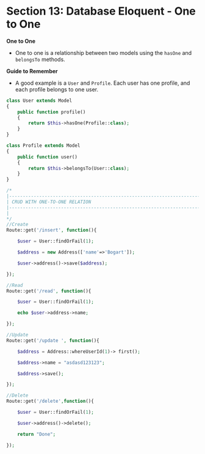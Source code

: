 # Section 13: Database Eloquent - One to One

**One to One**

- One to one is a relationship between two models using the `hasOne` and `belongsTo` methods.

**Guide to Remember**

- A good example is a `User` and `Profile`. Each user has one profile, and each profile belongs to one user.

```PHP
class User extends Model
{
    public function profile()
    {
        return $this->hasOne(Profile::class);
    }
}

class Profile extends Model
{
    public function user()
    {
        return $this->belongsTo(User::class);
    }
}

```

```PHP
/*
|--------------------------------------------------------------------------
| CRUD WITH ONE-TO-ONE RELATION
|--------------------------------------------------------------------------
|
*/
//Create
Route::get('/insert', function(){

    $user = User::findOrFail(1);

    $address = new Address(['name'=>'Bogart']);

    $user->address()->save($address);

});

//Read
Route::get('/read', function(){

    $user = User::findOrFail(1);

    echo $user->address->name;

});

//Update
Route::get('/update ', function(){

    $address = Address::whereUserId(1)-> first();

    $address->name = "asdasd123123";

    $address->save();

});

//Delete
Route::get('/delete',function(){

    $user = User::findOrFail(1);

    $user->address()->delete();

    return "Done";

});

```

